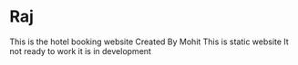# Raj
This is the hotel booking website Created By Mohit 
This is static website
It not ready to work it is in development

